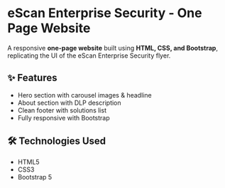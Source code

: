 # eScan Enterprise Security - One Page Website

A responsive **one-page website** built using **HTML, CSS, and Bootstrap**, replicating the UI of the eScan Enterprise Security flyer.
## ✨ Features
- Hero section with carousel images & headline  
- About section with DLP description  
- Clean footer with solutions list  
- Fully responsive with Bootstrap  

## 🛠️ Technologies Used
- HTML5  
- CSS3  
- Bootstrap 5  

